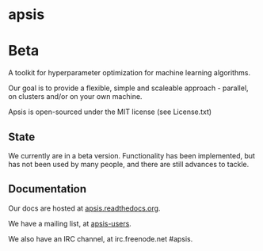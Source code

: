 apsis
=====

Beta
==========

A toolkit for hyperparameter optimization for machine learning algorithms. 

Our goal is to provide a flexible, simple and scaleable approach - parallel, on clusters and/or on your own machine.

Apsis is open-sourced under the MIT license (see License.txt)

State
-----

We currently are in a beta version. 
Functionality has been implemented, but has not been used by many people, and there are still advances to tackle.

Documentation
-------------

Our docs are hosted at [apsis.readthedocs.org](http://apsis.readthedocs.org).

We have a mailing list, at [apsis-users](https://groups.google.com/forum/#!forum/apsis-users).

We also have an IRC channel, at irc.freenode.net #apsis.